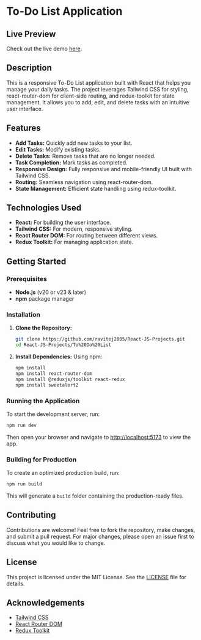 
# To-Do List Application

## Live Preview
Check out the live demo [here](https://ravitej-to-do.netlify.app).

## Description
This is a responsive To-Do List application built with React that helps you manage your daily tasks. The project leverages Tailwind CSS for styling, react-router-dom for client-side routing, and redux-toolkit for state management. It allows you to add, edit, and delete tasks with an intuitive user interface.

## Features
- **Add Tasks:** Quickly add new tasks to your list.
- **Edit Tasks:** Modify existing tasks.
- **Delete Tasks:** Remove tasks that are no longer needed.
- **Task Completion:** Mark tasks as completed.
- **Responsive Design:** Fully responsive and mobile-friendly UI built with Tailwind CSS.
- **Routing:** Seamless navigation using react-router-dom.
- **State Management:** Efficient state handling using redux-toolkit.

## Technologies Used
- **React:** For building the user interface.
- **Tailwind CSS:** For modern, responsive styling.
- **React Router DOM:** For routing between different views.
- **Redux Toolkit:** For managing application state.

## Getting Started

### Prerequisites
- **Node.js** (v20 or v23 & later)
- **npm**  package manager

### Installation
1. **Clone the Repository:**
   ```bash
   git clone https://github.com/ravitej2005/React-JS-Projects.git
   cd React-JS-Projects/To%20Do%20List
   ```

2. **Install Dependencies:**
   Using npm:
   ```bash
   npm install
   npm install react-router-dom
   npm install @reduxjs/toolkit react-redux
   npm install sweetalert2
   ```

### Running the Application
To start the development server, run:
```bash
npm run dev
```

Then open your browser and navigate to [http://localhost:5173](http://localhost:5173) to view the app.

### Building for Production
To create an optimized production build, run:
```bash
npm run build
```
This will generate a `build` folder containing the production-ready files.

## Contributing
Contributions are welcome! Feel free to fork the repository, make changes, and submit a pull request. For major changes, please open an issue first to discuss what you would like to change.

## License
This project is licensed under the MIT License. See the [LICENSE](LICENSE) file for details.

## Acknowledgements
- [Tailwind CSS](https://tailwindcss.com/)
- [React Router DOM](https://reactrouter.com/)
- [Redux Toolkit](https://redux-toolkit.js.org/)
